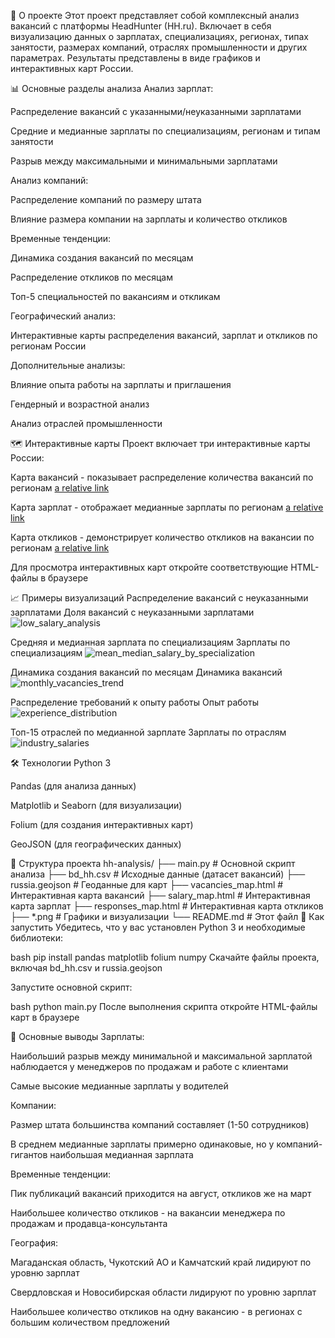 📌 О проекте
Этот проект представляет собой комплексный анализ вакансий с платформы HeadHunter (HH.ru). Включает в себя визуализацию данных о зарплатах, специализациях, регионах, типах занятости, размерах компаний, отраслях промышленности и других параметрах. Результаты представлены в виде графиков и интерактивных карт России.

📊 Основные разделы анализа
Анализ зарплат:

Распределение вакансий с указанными/неуказанными зарплатами

Средние и медианные зарплаты по специализациям, регионам и типам занятости

Разрыв между максимальными и минимальными зарплатами

Анализ компаний:

Распределение компаний по размеру штата

Влияние размера компании на зарплаты и количество откликов

Временные тенденции:

Динамика создания вакансий по месяцам

Распределение откликов по месяцам

Топ-5 специальностей по вакансиям и откликам

Географический анализ:

Интерактивные карты распределения вакансий, зарплат и откликов по регионам России

Дополнительные анализы:

Влияние опыта работы на зарплаты и приглашения

Гендерный и возрастной анализ

Анализ отраслей промышленности

🗺️ Интерактивные карты
Проект включает три интерактивные карты России:

Карта вакансий - показывает распределение количества вакансий по регионам
[a relative link](vacancies_map.html)

Карта зарплат - отображает медианные зарплаты по регионам
[a relative link](salary_map.html)

Карта откликов - демонстрирует количество откликов на вакансии по регионам
[a relative link](responses_map.html)

Для просмотра интерактивных карт откройте соответствующие HTML-файлы в браузере

📈 Примеры визуализаций
Распределение вакансий с неуказанными зарплатами
Доля вакансий с неуказанными зарплатами
![low_salary_analysis](https://github.com/user-attachments/assets/89799023-17c5-4e18-a675-f1db46f061e6)

Средняя и медианная зарплата по специализациям
Зарплаты по специализациям
![mean_median_salary_by_specialization](https://github.com/user-attachments/assets/7bd90fa1-b189-49b1-b9ba-bba43cfd7952)

Динамика создания вакансий по месяцам
Динамика вакансий
![monthly_vacancies_trend](https://github.com/user-attachments/assets/08dff5f6-76ac-4a3e-9377-bd706c8539dc)

Распределение требований к опыту работы
Опыт работы
![experience_distribution](https://github.com/user-attachments/assets/4b189a79-bebb-40c1-81b7-ab1fa9fd332b)

Топ-15 отраслей по медианной зарплате
Зарплаты по отраслям
![industry_salaries](https://github.com/user-attachments/assets/557f457b-7e50-4c42-906e-eaaf1f5c3029)

🛠️ Технологии
Python 3

Pandas (для анализа данных)

Matplotlib и Seaborn (для визуализации)

Folium (для создания интерактивных карт)

GeoJSON (для географических данных)

📂 Структура проекта
hh-analysis/
├── main.py                # Основной скрипт анализа
├── bd_hh.csv              # Исходные данные (датасет вакансий)
├── russia.geojson         # Геоданные для карт
├── vacancies_map.html     # Интерактивная карта вакансий
├── salary_map.html        # Интерактивная карта зарплат
├── responses_map.html     # Интерактивная карта откликов
├── *.png                  # Графики и визуализации
└── README.md              # Этот файл
🚀 Как запустить
Убедитесь, что у вас установлен Python 3 и необходимые библиотеки:

bash
pip install pandas matplotlib folium numpy
Скачайте файлы проекта, включая bd_hh.csv и russia.geojson

Запустите основной скрипт:

bash
python main.py
После выполнения скрипта откройте HTML-файлы карт в браузере

📝 Основные выводы
Зарплаты:

Наибольший разрыв между минимальной и максимальной зарплатой наблюдается у менеджеров по продажам и работе с клиентами

Самые высокие медианные зарплаты у водителей

Компании:

Размер штата большинства компаний составляет (1-50 сотрудников)

В среднем медианные зарплаты примерно одинаковые, но у компаний-гигантов наибольшая медианная зарплата

Временные тенденции:

Пик публикаций вакансий приходится на август, откликов же на март

Наибольшее количество откликов - на вакансии менеджера по продажам и продавца-консультанта

География:

Магаданская область, Чукотский АО и Камчатский край лидируют по уровню зарплат

Свердловская и Новосибирская области лидируют по уровню зарплат

Наибольшее количество откликов на одну вакансию - в регионах с большим количеством предложений
